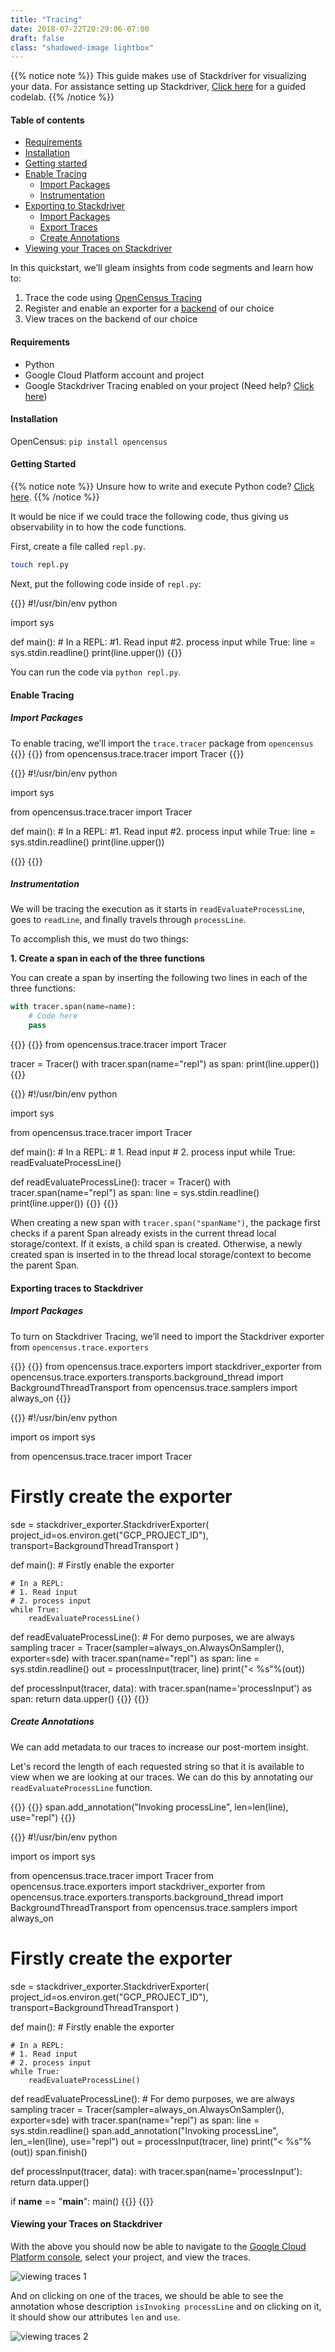 ```yaml
---
title: "Tracing"
date: 2018-07-22T20:29:06-07:00
draft: false
class: "shadowed-image lightbox"
---
```


{{% notice note %}}
This guide makes use of Stackdriver for visualizing your data. For assistance setting up Stackdriver, [Click here](/codelabs/stackdriver) for a guided codelab.
{{% /notice %}}

#### Table of contents

- [Requirements](#background)
- [Installation](#installation)
- [Getting started](#getting-started)
- [Enable Tracing](#enable-tracing)
    - [Import Packages](#import-tracing-packages)
    - [Instrumentation](#instrument-tracing)
- [Exporting to Stackdriver](#exporting-to-stackdriver)
    - [Import Packages](#import-exporting-packages)
    - [Export Traces](#export-traces)
    - [Create Annotations](#create-annotations)
- [Viewing your Traces on Stackdriver](#viewing-your-traces-on-stackdriver)

In this quickstart, we’ll gleam insights from code segments and learn how to:

1. Trace the code using [OpenCensus Tracing](/core-concepts/tracing)
2. Register and enable an exporter for a [backend](/core-concepts/exporters/#supported-backends) of our choice
3. View traces on the backend of our choice

#### Requirements
- Python
- Google Cloud Platform account and project
- Google Stackdriver Tracing enabled on your project (Need help? [Click here](/codelabs/stackdriver))

#### Installation

OpenCensus: `pip install opencensus`

#### Getting Started

{{% notice note %}}
Unsure how to write and execute Python code? [Click here](https://docs.python.org/).
{{% /notice %}}

It would be nice if we could trace the following code, thus giving us observability in to how the code functions.

First, create a file called `repl.py`.
```bash
touch repl.py
```

Next, put the following code inside of `repl.py`:

{{<highlight python>}}
#!/usr/bin/env python

import sys

def main():
    # In a REPL:
    #1. Read input
    #2. process input
    while True:
        line = sys.stdin.readline()
        print(line.upper())
{{</highlight>}}

You can run the code via `python repl.py`.

#### Enable Tracing

<a name="import-tracing-packages"></a>
##### Import Packages

To enable tracing, we’ll import the `trace.tracer` package from `opencensus`
{{<tabs Snippet All>}}
{{<highlight python>}}
from opencensus.trace.tracer import Tracer
{{</highlight>}}

{{<highlight python>}}
#!/usr/bin/env python

import sys

from opencensus.trace.tracer import Tracer

def main():
    # In a REPL:
    #1. Read input
    #2. process input
    while True:
        line = sys.stdin.readline()
        print(line.upper())

{{</highlight>}}
{{</tabs>}}

<a name="instrument-tracing"></a>
##### Instrumentation

We will be tracing the execution as it starts in `readEvaluateProcessLine`, goes to `readLine`, and finally travels through `processLine`.

To accomplish this, we must do two things:

**1. Create a span in each of the three functions**

You can create a span by inserting the following two lines in each of the three functions:
```python
with tracer.span(name=name):
    # Code here
    pass
```

{{<tabs Snippet All>}}
{{<highlight python>}}
from opencensus.trace.tracer import Tracer

tracer = Tracer()
with tracer.span(name="repl") as span:
    print(line.upper())
{{</highlight>}}

{{<highlight python>}}
#!/usr/bin/env python

import sys

from opencensus.trace.tracer import Tracer

def main():
    # In a REPL:
    # 1. Read input
    # 2. process input
    while True:
        readEvaluateProcessLine()

def readEvaluateProcessLine():
    tracer = Tracer()
    with tracer.span(name="repl") as span:
        line = sys.stdin.readline()
        print(line.upper())
{{</highlight>}}
{{</tabs>}}

When creating a new span with `tracer.span("spanName")`, the package first checks if a parent Span already exists in the current thread local storage/context. If it exists, a child span is created. Otherwise, a newly created span is inserted in to the thread local storage/context to become the parent Span.

#### Exporting traces to Stackdriver

<a name="import-exporting-packages"></a>
##### Import Packages
To turn on Stackdriver Tracing, we’ll need to import the Stackdriver exporter from `opencensus.trace.exporters`

{{<tabs Snippet All>}}
{{<highlight python>}}
from opencensus.trace.exporters import stackdriver_exporter
from opencensus.trace.exporters.transports.background_thread import BackgroundThreadTransport
from opencensus.trace.samplers import always_on
{{</highlight>}}

{{<highlight python>}}
#!/usr/bin/env python

import os
import sys

from opencensus.trace.tracer import Tracer

# Firstly create the exporter
sde = stackdriver_exporter.StackdriverExporter(
    project_id=os.environ.get("GCP_PROJECT_ID"),
    transport=BackgroundThreadTransport
)

def main():
    # Firstly enable the exporter
    
    # In a REPL:
    # 1. Read input
    # 2. process input
    while True:
        readEvaluateProcessLine()

def readEvaluateProcessLine():
    # For demo purposes, we are always sampling
    tracer = Tracer(sampler=always_on.AlwaysOnSampler(), exporter=sde)
    with tracer.span(name="repl") as span:
        line = sys.stdin.readline()
        out = processInput(tracer, line)
        print("< %s"%(out))

def processInput(tracer, data):
    with tracer.span(name='processInput') as span:
        return data.upper()
{{</highlight>}}
{{</tabs>}}

##### Create Annotations
We can add metadata to our traces to increase our post-mortem insight.

Let's record the length of each requested string so that it is available to view when we are looking at our traces. We can do this by annotating our `readEvaluateProcessLine` function.

{{<tabs Snippet All>}}
{{<highlight python>}}
span.add_annotation("Invoking processLine", len=len(line), use="repl")
{{</highlight>}}

{{<highlight python>}}
#!/usr/bin/env python

import os
import sys

from opencensus.trace.tracer import Tracer
from opencensus.trace.exporters import stackdriver_exporter
from opencensus.trace.exporters.transports.background_thread import BackgroundThreadTransport
from opencensus.trace.samplers import always_on

# Firstly create the exporter
sde = stackdriver_exporter.StackdriverExporter(
    project_id=os.environ.get("GCP_PROJECT_ID"),
    transport=BackgroundThreadTransport
)

def main():
    # Firstly enable the exporter
    
    # In a REPL:
    # 1. Read input
    # 2. process input
    while True:
        readEvaluateProcessLine()

def readEvaluateProcessLine():
    # For demo purposes, we are always sampling
    tracer = Tracer(sampler=always_on.AlwaysOnSampler(), exporter=sde)
    with tracer.span(name="repl") as span:
        line = sys.stdin.readline()
        span.add_annotation("Invoking processLine", len_=len(line), use="repl")
        out = processInput(tracer, line)
        print("< %s"%(out))
        span.finish()

def processInput(tracer, data):
    with tracer.span(name='processInput'):
        return data.upper()

if __name__ == "__main__":
    main()
{{</highlight>}}
{{</tabs>}}

#### Viewing your Traces on Stackdriver
With the above you should now be able to navigate to the [Google Cloud Platform console](https://console.cloud.google.com/traces/traces), select your project, and view the traces.

![viewing traces 1](/images/python-trace-overall.png)

And on clicking on one of the traces, we should be able to see the annotation whose description `isInvoking processLine` and on clicking on it, it should show our attributes `len` and `use`.

![viewing traces 2](/images/python-trace-attributes.png)
